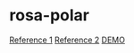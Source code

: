 # rosa-polar

[Reference 1](https://en.wikipedia.org/wiki/Rose_(mathematics)#Programming)
[Reference 2](https://en.wikipedia.org/wiki/Rose_(mathematics)#/media/File:Rose-rhodonea-curve-7x9-chart-improved.svg)
[DEMO](https://soter19.github.io/rosa-polar/)
